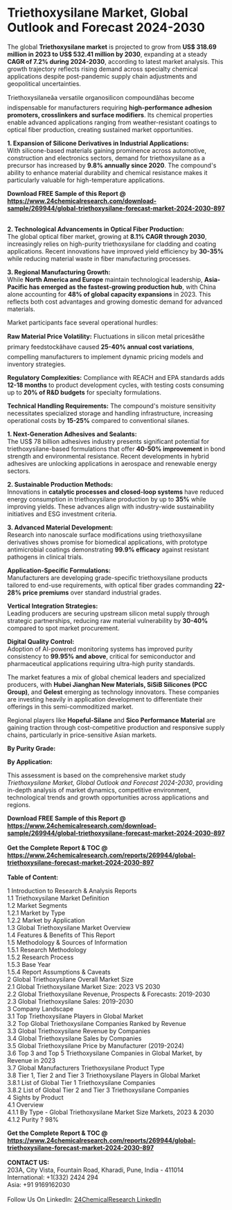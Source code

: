 <h1>Triethoxysilane Market, Global Outlook and Forecast 2024-2030</h1><p>The global <strong>Triethoxysilane market</strong> is projected to grow from <strong>US$ 318.69 million in 2023 to US$ 532.41 million by 2030</strong>, expanding at a steady <strong>CAGR of 7.2% during 2024-2030</strong>, according to latest market analysis. This growth trajectory reflects rising demand across specialty chemical applications despite post-pandemic supply chain adjustments and geopolitical uncertainties.</p><p>Triethoxysilaneâa versatile organosilicon compoundâhas become indispensable for manufacturers requiring <strong>high-performance adhesion promoters, crosslinkers and surface modifiers</strong>. Its chemical properties enable advanced applications ranging from weather-resistant coatings to optical fiber production, creating sustained market opportunities.</p><p><strong>1. Expansion of Silicone Derivatives in Industrial Applications:</strong><br>
With silicone-based materials gaining prominence across automotive, construction and electronics sectors, demand for triethoxysilane as a precursor has increased by <strong>9.8% annually since 2020</strong>. The compound's ability to enhance material durability and chemical resistance makes it particularly valuable for high-temperature applications.</p><div><b>Download FREE Sample of this Report @ 
            <a href="https://www.24chemicalresearch.com/download-sample/269944/global-triethoxysilane-forecast-market-2024-2030-897">
            https://www.24chemicalresearch.com/download-sample/269944/global-triethoxysilane-forecast-market-2024-2030-897</a></b></div><br><p><strong>2. Technological Advancements in Optical Fiber Production:</strong><br>
The global optical fiber market, growing at <strong>8.1% CAGR through 2030</strong>, increasingly relies on high-purity triethoxysilane for cladding and coating applications. Recent innovations have improved yield efficiency by <strong>30-35%</strong> while reducing material waste in fiber manufacturing processes.</p><p><strong>3. Regional Manufacturing Growth:</strong><br>
While <strong>North America and Europe</strong> maintain technological leadership, <strong>Asia-Pacific has emerged as the fastest-growing production hub</strong>, with China alone accounting for <strong>48% of global capacity expansions</strong> in 2023. This reflects both cost advantages and growing domestic demand for advanced materials.</p><p>Market participants face several operational hurdles:</p><p><strong>Raw Material Price Volatility:</strong> Fluctuations in silicon metal pricesâthe primary feedstockâhave caused <strong>25-40% annual cost variations</strong>, compelling manufacturers to implement dynamic pricing models and inventory strategies.</p><p><strong>Regulatory Complexities:</strong> Compliance with REACH and EPA standards adds <strong>12-18 months</strong> to product development cycles, with testing costs consuming up to <strong>20% of R&amp;D budgets</strong> for specialty formulations.</p><p><strong>Technical Handling Requirements:</strong> The compound's moisture sensitivity necessitates specialized storage and handling infrastructure, increasing operational costs by <strong>15-25%</strong> compared to conventional silanes.</p><p><strong>1. Next-Generation Adhesives and Sealants:</strong><br>
The US$ 78 billion adhesives industry presents significant potential for triethoxysilane-based formulations that offer <strong>40-50% improvement</strong> in bond strength and environmental resistance. Recent developments in hybrid adhesives are unlocking applications in aerospace and renewable energy sectors.</p><p><strong>2. Sustainable Production Methods:</strong><br>
Innovations in <strong>catalytic processes and closed-loop systems</strong> have reduced energy consumption in triethoxysilane production by up to <strong>35%</strong> while improving yields. These advances align with industry-wide sustainability initiatives and ESG investment criteria.</p><p><strong>3. Advanced Material Development:</strong><br>
Research into nanoscale surface modifications using triethoxysilane derivatives shows promise for biomedical applications, with prototype antimicrobial coatings demonstrating <strong>99.9% efficacy</strong> against resistant pathogens in clinical trials.</p><p><strong>Application-Specific Formulations:</strong><br>
	Manufacturers are developing grade-specific triethoxysilane products tailored to end-use requirements, with optical fiber grades commanding <strong>22-28% price premiums</strong> over standard industrial grades.</p><p><strong>Vertical Integration Strategies:</strong><br>
	Leading producers are securing upstream silicon metal supply through strategic partnerships, reducing raw material vulnerability by <strong>30-40%</strong> compared to spot market procurement.</p><p><strong>Digital Quality Control:</strong><br>
	Adoption of AI-powered monitoring systems has improved purity consistency to <strong>99.95% and above</strong>, critical for semiconductor and pharmaceutical applications requiring ultra-high purity standards.</p><p>The market features a mix of global chemical leaders and specialized producers, with <strong>Hubei Jianghan New Materials, SiSiB Silicones (PCC Group)</strong>, and <strong>Gelest</strong> emerging as technology innovators. These companies are investing heavily in application development to differentiate their offerings in this semi-commoditized market.</p><p>Regional players like <strong>Hopeful-Silane</strong> and <strong>Sico Performance Material</strong> are gaining traction through cost-competitive production and responsive supply chains, particularly in price-sensitive Asian markets.</p><p><strong>By Purity Grade:</strong></p><p><strong>By Application:</strong></p><p>This assessment is based on the comprehensive market study <em>Triethoxysilane Market, Global Outlook and Forecast 2024-2030</em>, providing in-depth analysis of market dynamics, competitive environment, technological trends and growth opportunities across applications and regions.</p><div><b>Download FREE Sample of this Report @ 
            <a href="https://www.24chemicalresearch.com/download-sample/269944/global-triethoxysilane-forecast-market-2024-2030-897">
            https://www.24chemicalresearch.com/download-sample/269944/global-triethoxysilane-forecast-market-2024-2030-897</a></b></div><br><div><b>Get the Complete Report & TOC @ 
            <a href="https://www.24chemicalresearch.com/reports/269944/global-triethoxysilane-forecast-market-2024-2030-897">
            https://www.24chemicalresearch.com/reports/269944/global-triethoxysilane-forecast-market-2024-2030-897</a></b></div><br>
            <b>Table of Content:</b><p>1 Introduction to Research & Analysis Reports<br />
    1.1 Triethoxysilane Market Definition<br />
    1.2 Market Segments<br />
        1.2.1 Market by Type<br />
        1.2.2 Market by Application<br />
    1.3 Global Triethoxysilane Market Overview<br />
    1.4 Features & Benefits of This Report<br />
    1.5 Methodology & Sources of Information<br />
        1.5.1 Research Methodology<br />
        1.5.2 Research Process<br />
        1.5.3 Base Year<br />
        1.5.4 Report Assumptions & Caveats<br />
2 Global Triethoxysilane Overall Market Size<br />
    2.1 Global Triethoxysilane Market Size: 2023 VS 2030<br />
    2.2 Global Triethoxysilane Revenue, Prospects & Forecasts: 2019-2030<br />
    2.3 Global Triethoxysilane Sales: 2019-2030<br />
3 Company Landscape<br />
    3.1 Top Triethoxysilane Players in Global Market<br />
    3.2 Top Global Triethoxysilane Companies Ranked by Revenue<br />
    3.3 Global Triethoxysilane Revenue by Companies<br />
    3.4 Global Triethoxysilane Sales by Companies<br />
    3.5 Global Triethoxysilane Price by Manufacturer (2019-2024)<br />
    3.6 Top 3 and Top 5 Triethoxysilane Companies in Global Market, by Revenue in 2023<br />
    3.7 Global Manufacturers Triethoxysilane Product Type<br />
    3.8 Tier 1, Tier 2 and Tier 3 Triethoxysilane Players in Global Market<br />
        3.8.1 List of Global Tier 1 Triethoxysilane Companies<br />
        3.8.2 List of Global Tier 2 and Tier 3 Triethoxysilane Companies<br />
4 Sights by Product<br />
    4.1 Overview<br />
        4.1.1 By Type - Global Triethoxysilane Market Size Markets, 2023 & 2030<br />
        4.1.2 Purity ? 98%<br /></p><div><b>Get the Complete Report & TOC @ 
            <a href="https://www.24chemicalresearch.com/reports/269944/global-triethoxysilane-forecast-market-2024-2030-897">
            https://www.24chemicalresearch.com/reports/269944/global-triethoxysilane-forecast-market-2024-2030-897</a></b></div><br><b>CONTACT US:</b><br>
            203A, City Vista, Fountain Road, Kharadi, Pune, India - 411014<br>
            International: +1(332) 2424 294<br>
            Asia: +91 9169162030 <br><br>
            Follow Us On LinkedIn: <a href="https://www.linkedin.com/company/24chemicalresearch/">24ChemicalResearch LinkedIn</a>